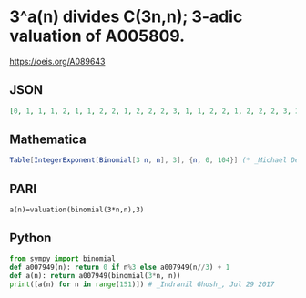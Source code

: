 # 3^a\(n\) divides C\(3n,n\); 3\-adic valuation of A005809\.
https://oeis.org/A089643
## JSON
```JSON
[0, 1, 1, 1, 2, 1, 1, 2, 2, 1, 2, 2, 2, 3, 1, 1, 2, 2, 1, 2, 2, 2, 3, 2, 2, 3, 3, 1, 2, 2, 2, 3, 2, 2, 3, 3, 2, 3, 3, 3, 4, 1, 1, 2, 2, 1, 2, 2, 2, 3, 2, 2, 3, 3, 1, 2, 2, 2, 3, 2, 2, 3, 3, 2, 3, 3, 3, 4, 2, 2, 3, 3, 2, 3, 3, 3, 4, 3, 3, 4, 4, 1, 2, 2, 2, 3, 2, 2, 3, 3, 2, 3, 3, 3, 4, 2, 2, 3, 3, 2, 3, 3, 3, 4, 3]
```
## Mathematica
```Mathematica
Table[IntegerExponent[Binomial[3 n, n], 3], {n, 0, 104}] (* _Michael De Vlieger_, Jul 29 2017 *)
```
## PARI
```PARI
a(n)=valuation(binomial(3*n,n),3)
```
## Python
```Python
from sympy import binomial
def a007949(n): return 0 if n%3 else a007949(n//3) + 1
def a(n): return a007949(binomial(3*n, n))
print([a(n) for n in range(151)]) # _Indranil Ghosh_, Jul 29 2017
```
